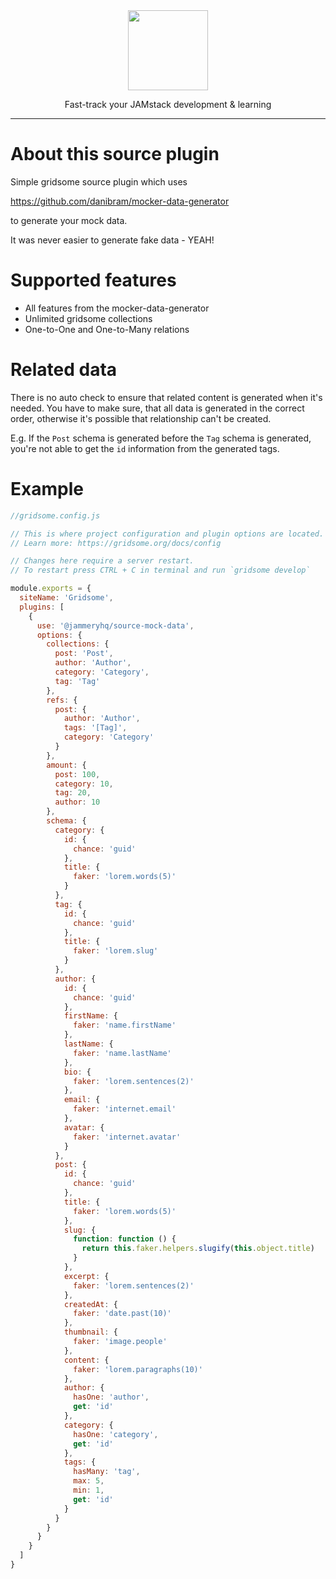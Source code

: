 <div align="center">

<a href="https://www.jammeryhq.com" title="JammeryHQ" target="_blank">

  <img src="https://jammeryhq.com/jammeryhq.png" width="128" />
  
</a>

<p>
Fast-track your JAMstack development & learning
</p>
</div>

<hr />

# About this source plugin

Simple gridsome source plugin which uses 

https://github.com/danibram/mocker-data-generator

to generate your mock data.

It was never easier to generate fake data - YEAH!

# Supported features

* All features from the mocker-data-generator
* Unlimited gridsome collections
* One-to-One and One-to-Many relations

# Related data

There is no auto check to ensure that related content is generated when it's needed.
You have to make sure, that all data is generated in the correct order, otherwise
it's possible that relationship can't be created.

E.g. If the `Post` schema is generated before the `Tag` schema is generated,
you're not able to get the `id` information from the generated tags.

# Example

```js
//gridsome.config.js

// This is where project configuration and plugin options are located.
// Learn more: https://gridsome.org/docs/config

// Changes here require a server restart.
// To restart press CTRL + C in terminal and run `gridsome develop`

module.exports = {
  siteName: 'Gridsome',
  plugins: [
    {
      use: '@jammeryhq/source-mock-data',
      options: {
        collections: {
          post: 'Post',
          author: 'Author',
          category: 'Category',
          tag: 'Tag'
        },
        refs: {
          post: {
            author: 'Author',
            tags: '[Tag]',
            category: 'Category'
          }
        },
        amount: {
          post: 100,
          category: 10,
          tag: 20,
          author: 10
        },
        schema: {
          category: {
            id: {
              chance: 'guid'
            },
            title: {
              faker: 'lorem.words(5)'
            }
          },
          tag: {
            id: {
              chance: 'guid'
            },
            title: {
              faker: 'lorem.slug'
            }
          },
          author: {
            id: {
              chance: 'guid'
            },
            firstName: {
              faker: 'name.firstName'
            },
            lastName: {
              faker: 'name.lastName'
            },
            bio: {
              faker: 'lorem.sentences(2)'
            },
            email: {
              faker: 'internet.email'
            },
            avatar: {
              faker: 'internet.avatar'
            }
          },
          post: {
            id: {
              chance: 'guid'
            },
            title: {
              faker: 'lorem.words(5)'
            },
            slug: {
              function: function () {
                return this.faker.helpers.slugify(this.object.title)
              }
            },
            excerpt: {
              faker: 'lorem.sentences(2)'
            },
            createdAt: {
              faker: 'date.past(10)'
            },
            thumbnail: {
              faker: 'image.people'
            },
            content: {
              faker: 'lorem.paragraphs(10)'
            },
            author: {
              hasOne: 'author',
              get: 'id'
            },
            category: {
              hasOne: 'category',
              get: 'id'
            },
            tags: {
              hasMany: 'tag',
              max: 5,
              min: 1,
              get: 'id'
            }
          }
        }
      }
    }
  ]
}
```
